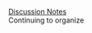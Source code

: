 [Discussion Notes](https://www.notion.so/week-5-work-shop-planning-poker-1971bdec181b805b96fac58dbbe681a2)<br>
Continuing to organize

